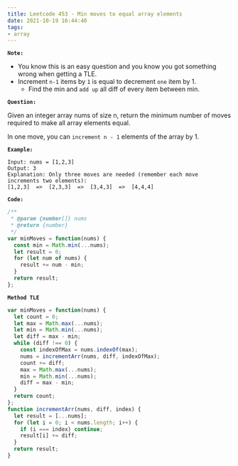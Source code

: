 ```yaml
---
title: Leetcode 453 - Min moves to equal array elements
date: 2021-10-19 16:44:40
tags:
- array
---
```

**`Note:`**
- You know this is an easy question and you know you got something wrong when getting a TLE.
- Increment `n-1` items by `1` is equal to decrement `one` item by 1.
  - Find the min and `add up` all diff of every item between min.

**`Question:`**

Given an integer array nums of size n, return the minimum number of moves required to make all array elements equal.

In one move, you can `increment n - 1` elements of the array by 1.

**`Example:`**
```
Input: nums = [1,2,3]
Output: 3
Explanation: Only three moves are needed (remember each move increments two elements):
[1,2,3]  =>  [2,3,3]  =>  [3,4,3]  =>  [4,4,4]
```

**`Code:`**
```javascript
/**
 * @param {number[]} nums
 * @return {number}
 */
var minMoves = function(nums) {
  const min = Math.min(...nums);
  let result = 0;
  for (let num of nums) {
    result += num - min;
  }
  return result;
};
```

**`Method TLE`**
```javascript
var minMoves = function(nums) {
  let count = 0;
  let max = Math.max(...nums);
  let min = Math.min(...nums);
  let diff = max - min;
  while (diff !== 0) {
    const indexOfMax = nums.indexOf(max);
    nums = incrementArr(nums, diff, indexOfMax);
    count += diff;
    max = Math.max(...nums);
    min = Math.min(...nums);
    diff = max - min;
  }
  return count;
};
function incrementArr(nums, diff, index) {
  let result = [...nums];
  for (let i = 0; i < nums.length; i++) {
    if (i === index) continue;
    result[i] += diff;
  }
  return result;
}
```